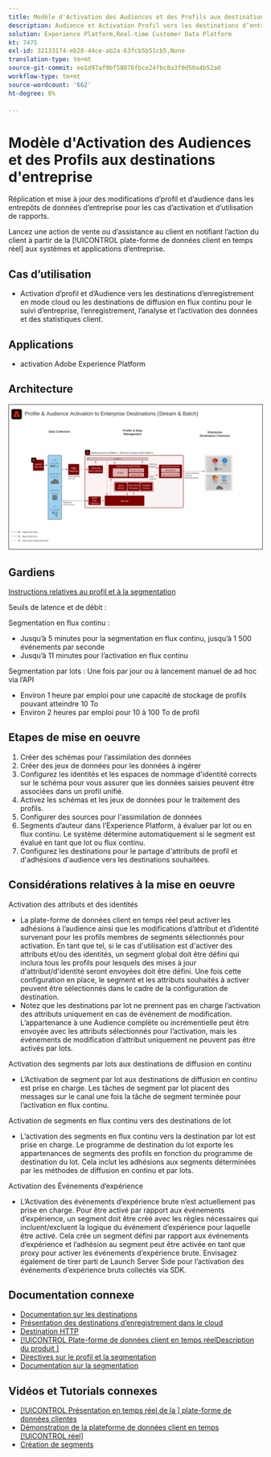 ```yaml
---
title: Modèle d'Activation des Audiences et des Profils aux destinations d'entreprise
description: Audience et Activation Profil vers les destinations d’entreprise
solution: Experience Platform,Real-time Customer Data Platform
kt: 7475
exl-id: 32133174-eb28-44ce-ab2a-63fcb5b51cb5,None
translation-type: tm+mt
source-git-commit: ee1d97af9bf58076fbce24fbc8a3f0d50a4b52a0
workflow-type: tm+mt
source-wordcount: '662'
ht-degree: 0%

---
```


# Modèle d&#39;Activation des Audiences et des Profils aux destinations d&#39;entreprise

Réplication et mise à jour des modifications d’profil et d’audience dans les entrepôts de données d’entreprise pour les cas d’activation et d’utilisation de rapports.

Lancez une action de vente ou d’assistance au client en notifiant l’action du client à partir de la [!UICONTROL plate-forme de données client en temps réel] aux systèmes et applications d’entreprise.

## Cas d’utilisation

* Activation d’profil et d’Audience vers les destinations d’enregistrement en mode cloud ou les destinations de diffusion en flux continu pour le suivi d’entreprise, l’enregistrement, l’analyse et l’activation des données et des statistiques client.

## Applications

* activation Adobe Experience Platform

## Architecture

<img src="assets/enterprise_destination.svg" alt="Architecture de référence pour le scénario d'Activation d'entreprise" style="border:1px solid #4a4a4a" />

## Gardiens

[Instructions relatives au profil et à la segmentation](https://experienceleague.adobe.com/docs/experience-platform/profile/guardrails.html?lang=en)

Seuils de latence et de débit :

Segmentation en flux continu :

* Jusqu’à 5 minutes pour la segmentation en flux continu, jusqu’à 1 500 événements par seconde
* Jusqu’à 11 minutes pour l’activation en flux continu

Segmentation par lots :
Une fois par jour ou à lancement manuel de ad hoc via l’API

* Environ 1 heure par emploi pour une capacité de stockage de profils pouvant atteindre 10 To
* Environ 2 heures par emploi pour 10 à 100 To de profil

## Etapes de mise en oeuvre

1. Créer des schémas pour l’assimilation des données
1. Créer des jeux de données pour les données à ingérer
1. Configurez les identités et les espaces de nommage d&#39;identité corrects sur le schéma pour vous assurer que les données saisies peuvent être associées dans un profil unifié.
1. Activez les schémas et les jeux de données pour le traitement des profils.
1. Configurer des sources pour l&#39;assimilation de données
1. Segments d’auteur dans l’Experience Platform, à évaluer par lot ou en flux continu. Le système détermine automatiquement si le segment est évalué en tant que lot ou flux continu.
1. Configurez les destinations pour le partage d&#39;attributs de profil et d&#39;adhésions d&#39;audience vers les destinations souhaitées.

## Considérations relatives à la mise en oeuvre

Activation des attributs et des identités

* La plate-forme de données client en temps réel peut activer les adhésions à l’audience ainsi que les modifications d’attribut et d’identité survenant pour les profils membres de segments sélectionnés pour activation. En tant que tel, si le cas d&#39;utilisation est d&#39;activer des attributs et/ou des identités, un segment global doit être défini qui inclura tous les profils pour lesquels des mises à jour d&#39;attribut/d&#39;identité seront envoyées doit être défini. Une fois cette configuration en place, le segment et les attributs souhaités à activer peuvent être sélectionnés dans le cadre de la configuration de destination.
* Notez que les destinations par lot ne prennent pas en charge l’activation des attributs uniquement en cas de événement de modification. L’appartenance à une Audience complète ou incrémentielle peut être envoyée avec les attributs sélectionnés pour l’activation, mais les événements de modification d’attribut uniquement ne peuvent pas être activés par lots.

Activation des segments par lots aux destinations de diffusion en continu

* L’Activation de segment par lot aux destinations de diffusion en continu est prise en charge. Les tâches de segment par lot placent des messages sur le canal une fois la tâche de segment terminée pour l’activation en flux continu.

Activation de segments en flux continu vers des destinations de lot

* L’activation des segments en flux continu vers la destination par lot est prise en charge. Le programme de destination du lot exporte les appartenances de segments des profils en fonction du programme de destination du lot. Cela inclut les adhésions aux segments déterminées par les méthodes de diffusion en continu et par lots.

Activation des Événements d’expérience

* L’Activation des événements d’expérience brute n’est actuellement pas prise en charge. Pour être activé par rapport aux événements d’expérience, un segment doit être créé avec les règles nécessaires qui incluent/excluent la logique du événement d’expérience pour laquelle être activé. Cela crée un segment défini par rapport aux événements d’expérience et l’adhésion au segment peut être activée en tant que proxy pour activer les événements d’expérience brute. Envisagez également de tirer parti de Launch Server Side pour l’activation des événements d’expérience bruts collectés via SDK.

## Documentation connexe

* [Documentation sur les destinations](https://experienceleague.adobe.com/docs/experience-platform/destinations/catalog/overview.html)
* [Présentation des destinations d’enregistrement dans le cloud](https://experienceleague.adobe.com/docs/experience-platform/destinations/catalog/cloud-storage/overview.html?lang=en#catalog)
* [Destination HTTP](https://experienceleague.adobe.com/docs/experience-platform/destinations/catalog/http-destination.html?lang=en#overview)
* [[!UICONTROL Plate-forme de données client en temps réelDescription du produit ] ](https://helpx.adobe.com/legal/product-descriptions/real-time-customer-data-platform.html)
* [Directives sur le profil et la segmentation](https://experienceleague.adobe.com/docs/experience-platform/profile/guardrails.html?lang=en)
* [Documentation sur la segmentation](https://experienceleague.adobe.com/docs/experience-platform/segmentation/api/streaming-segmentation.html)

## Vidéos et Tutorials connexes

* [[!UICONTROL Présentation en temps réel de la ] plate-forme de données clientes](https://experienceleague.adobe.com/docs/platform-learn/tutorials/application-services/rtcdp/understanding-the-real-time-customer-data-platform.html)
* [Démonstration de la plateforme de données client en temps  [!UICONTROL réel]](https://experienceleague.adobe.com/docs/platform-learn/tutorials/application-services/rtcdp/demo.html)
* [Création de segments](https://experienceleague.adobe.com/docs/platform-learn/tutorials/segments/create-segments.html)
